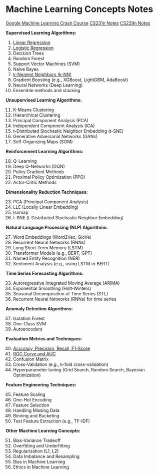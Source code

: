 # Machine Learning Concepts Notes

[Google Machine Learning Crash Course](https://developers.google.com/machine-learning/foundational-courses)
[CS231n Notes]()
[CS229n Notes]()

**Supervised Learning Algorithms:**
1. [Linear Regression](ml_fundamentals/linear_regression.md)
2. [Logistic Regression](ml_fundamentals/logistic_regression.md)
3. Decision Trees
4. Random Forest
5. Support Vector Machines (SVM)
6. Naive Bayes
7. [k-Nearest Neighbors (k-NN)](ml_fundamentals/knn_classifier.md)
8. Gradient Boosting (e.g., XGBoost, LightGBM, AdaBoost)
9. Neural Networks (Deep Learning)
10. Ensemble methods and stacking

**Unsupervised Learning Algorithms:**

11. K-Means Clustering
12. Hierarchical Clustering
13. Principal Component Analysis (PCA)
14. Independent Component Analysis (ICA)
15. t-Distributed Stochastic Neighbor Embedding (t-SNE)
16. Generative Adversarial Networks (GANs)
17. Self-Organizing Maps (SOM)

**Reinforcement Learning Algorithms:**

18. Q-Learning
19. Deep Q-Networks (DQN)
20. Policy Gradient Methods
21. Proximal Policy Optimization (PPO)
22. Actor-Critic Methods

**Dimensionality Reduction Techniques:**

23. PCA (Principal Component Analysis)
24. LLE (Locally Linear Embedding)
25. Isomap
26. t-SNE (t-Distributed Stochastic Neighbor Embedding)

**Natural Language Processing (NLP) Algorithms:**

27. Word Embeddings (Word2Vec, GloVe)
28. Recurrent Neural Networks (RNNs)
29. Long Short-Term Memory (LSTM)
30. Transformer Models (e.g., BERT, GPT)
31. Named Entity Recognition (NER)
32. Sentiment Analysis (e.g., using LSTM or BERT)

**Time Series Forecasting Algorithms:**

33. Autoregressive Integrated Moving Average (ARIMA)
34. Exponential Smoothing (Holt-Winters)
35. Seasonal Decomposition of Time Series (STL)
36. Recurrent Neural Networks (RNNs) for time series

**Anomaly Detection Algorithms:**

37. Isolation Forest
38. One-Class SVM
39. Autoencoders

**Evaluation Metrics and Techniques:**

40. [Accuracy, Precision, Recall, F1-Score](https://developers.google.com/machine-learning/crash-course/classification/check-your-understanding-accuracy-precision-recall)
41. [ROC Curve and AUC](https://developers.google.com/machine-learning/crash-course/classification/check-your-understanding-accuracy-precision-recall)
42. Confusion Matrix
43. Cross-Validation (e.g., k-fold cross-validation)
44. Hyperparameter tuning (Grid Search, Random Search, Bayesian Optimization)

**Feature Engineering Techniques:**

45. Feature Scaling
46. One-Hot Encoding
47. Feature Selection
48. Handling Missing Data
49. Binning and Bucketing
50. Text Feature Extraction (e.g., TF-IDF)

**Other Machine Learning Concepts:**

51. Bias-Variance Tradeoff
52. Overfitting and Underfitting
53. Regularization (L1, L2)
54. Data Imbalance and Resampling
55. Bias in Machine Learning
56. Ethics in Machine Learning
